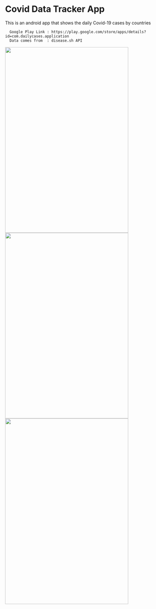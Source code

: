 # Covid Data Tracker App

This is an android app that shows the daily Covid-19 cases by countries

      Google Play Link : https://play.google.com/store/apps/details?id=com.dailycases.application
      Data comes from  : disease.sh API 

<img src="https://user-images.githubusercontent.com/72643454/194727465-bb39f561-9a7d-4bbf-849d-264c06e4d65d.png" width="400" height="600">

<img src="https://user-images.githubusercontent.com/72643454/194727470-03b5c548-e205-4585-8eee-bc6e1cf3e777.png" width="400" height="600">

<img src="https://user-images.githubusercontent.com/72643454/194727477-e043e8fc-3f07-4bc2-b03b-c3378d95780a.png" width="400" height="600">

